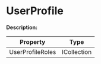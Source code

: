# UserProfile

**Description:** 

| Property | Type |
|---|---|
| UserProfileRoles | ICollection<FodUserProfileRole> |


